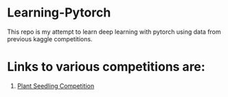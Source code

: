 # Learning-Pytorch
This repo is my attempt to learn deep learning with pytorch using data from previous kaggle competitions.<br/>
# Links to various competitions are:
1. [Plant Seedling Competition](https://www.kaggle.com/c/plant-seedlings-classification)
